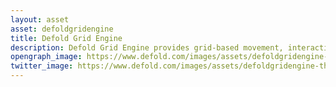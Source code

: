 ```yaml
---
layout: asset
asset: defoldgridengine
title: Defold Grid Engine
description: Defold Grid Engine provides grid-based movement, interactions, and utility features in a Defold game engine project.
opengraph_image: https://www.defold.com/images/assets/defoldgridengine-thumb.png
twitter_image: https://www.defold.com/images/assets/defoldgridengine-thumb.png
---
```

